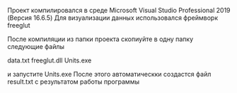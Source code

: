 
Проект компилировался в среде Microsoft Visual Studio Professional 2019 (Версия 16.6.5)
Для визуализации данных использовался фреймворк freeglut

После компиляции из папки проекта скопиуйте в одну папку следующие файлы     

data.txt
freeglut.dll
Units.exe
 
и запустите Units.exe
После этого автоматическки создастся файл result.txt с результатом работы программы

